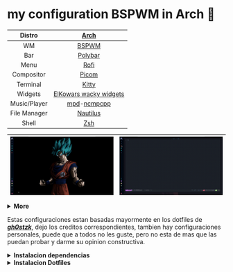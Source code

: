 # my configuration BSPWM in Arch 󰣇





|    Distro    |                                               [Arch](https://archlinux.org/)                                                |
| :----------: | :-------------------------------------------------------------------------------------------------------------------------: |
|      WM      |                                        [BSPWM](https://github.com/baskerville/bspwm)                                        |
|     Bar      |                                        [Polybar](https://github.com/polybar/polybar)                                        |
|     Menu     |                                         [Rofi](https://github.com/davatorium/rofi)                                          |
|  Compositor  |                               [Picom](https://archlinux.org/packages/community/x86_64/picom/)                               |
|   Terminal   |                               [Kitty](https://archlinux.org/packages/community/x86_64/kitty/)                               |
|   Widgets    |                                  [ElKowars wacky widgets ](https://github.com/elkowar/eww)                                  |
| Music/Player | [mpd](https://archlinux.org/packages/extra/x86_64/mpd/)-[ncmpcpp](https://archlinux.org/packages/community/x86_64/ncmpcpp/) |
| File Manager |                              [Nautilus](https://archlinux.org/packages/extra/x86_64/nautilus/)                              |
|    Shell     |                                   [Zsh](https://archlinux.org/packages/extra/x86_64/zsh/)                                   |

| <img src="misc/readme/primer-parte.gif" alt="video 1" align="center" width="450px"> | <img src="misc/readme/segunda-parte.gif" alt="video 2" align="center" width="450px"> |
| ----------------------------------------------------------------------------------- | ------------------------------------------------------------------------------------ |

<details>
<summary><b>More</b></summary>

| <img src="misc/readme/calendar.png" alt="calendar" align="center" width="150px"> | <img src="misc/readme/rofi.png" alt="Rofi" align="center" width="150px"> | <img src="misc/readme/dashboard.png" alt="Dashboard" align="center" width="150px"> |
| -------------------------------------------------------------------------------- | ------------------------------------------------------------------------ | ---------------------------------------------------------------------------------- |

</details>

Estas configuraciones estan basadas mayormente en los dotfiles de ***[gh0stzk](https://github.com/gh0stzk/dotfiles)***, dejo los creditos correspondientes, tambien hay configuraciones personales, puede que a todos no les guste, pero no esta de mas que las puedan probar y darme su opinion constructiva.



<details><summary><b>Instalacion dependencias</b></summary>

Lo primero que debemos hacer es instalar todas las dependencias que necesitaremos para que la configuracion funcione correctamente y sin errores.

```bash
sudo pacman -S pacman-contrib polybar brightnessctl dunst rofi   lsd \
			  jq polkit-gnome git playerctl mpd ncmpcpp geany ranger mpc picom \
			  feh ueberzug maim pamixer libwebp webp-pixbuf-loader xorg-xprop \ xorg-xkill physlock papirus-icon-theme \
			  ttf-jetbrains-mono ttf-jetbrains-mono-nerd ttf-terminus-nerd ttf-inconsolata ttf-joypixels --noconfirm

yay -S eww --noconfirm
```
</details>

<details><summary><b>Instalacion Dotfiles</b></summary>

Posteriormente a esto lo que tendremos que hacer un git clone para descargar el repositorio y tenerlo localmente, aconsejo clonarlo en la carpeta **`/tmp`**, los comandos son los siguientes:

```bash
cd /tmp
git clone https://github.com/hacklexander/dotfiles-bspwm.git
cd dotfiles-bspwm/
```

Una vez tengamos el repositorio de manera local, lo que tenemos que hacer es copear las carpetas del directorio **`config`**, los comandos son lo siguientes:

```bash
cp -r config/* ~/.config
```

Ahora haremos lo mismo con el direcorio **`fonts/`**:

```bash
cp -r fonts/* ~/.fonts
```
----
</details>